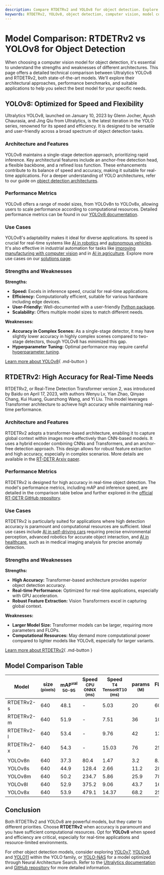 ```yaml
---
description: Compare RTDETRv2 and YOLOv8 for object detection. Explore architecture, performance, and use cases to select the best model for your needs.
keywords: RTDETRv2, YOLOv8, object detection, computer vision, model comparison, deep learning, transformer architecture, real-time AI, Ultralytics
---
```


# Model Comparison: RTDETRv2 vs YOLOv8 for Object Detection

When choosing a computer vision model for object detection, it's essential to understand the strengths and weaknesses of different architectures. This page offers a detailed technical comparison between Ultralytics YOLOv8 and RTDETRv2, both state-of-the-art models. We'll explore their architectural approaches, performance benchmarks, and suitable applications to help you select the best model for your specific needs.

<script async src="https://cdn.jsdelivr.net/npm/chart.js"></script>
<script defer src="../../javascript/benchmark.js"></script>

<canvas id="modelComparisonChart" width="1024" height="400" active-models='["RTDETRv2", "YOLOv8"]'></canvas>

## YOLOv8: Optimized for Speed and Flexibility

Ultralytics YOLOv8, launched on January 10, 2023 by Glenn Jocher, Ayush Chaurasia, and Jing Qiu from Ultralytics, is the latest iteration in the YOLO series, renowned for its speed and efficiency. It is designed to be versatile and user-friendly across a broad spectrum of object detection tasks.

### Architecture and Features

YOLOv8 maintains a single-stage detection approach, prioritizing rapid inference. Key architectural features include an anchor-free detection head, a flexible backbone, and a refined loss function. These enhancements contribute to its balance of speed and accuracy, making it suitable for real-time applications. For a deeper understanding of YOLO architectures, refer to our guide on [object detection architectures](https://www.ultralytics.com/glossary/object-detection-architectures).

### Performance Metrics

YOLOv8 offers a range of model sizes, from YOLOv8n to YOLOv8x, allowing users to scale performance according to computational resources. Detailed performance metrics can be found in our [YOLOv8 documentation](https://docs.ultralytics.com/models/yolov8/).

### Use Cases

YOLOv8's adaptability makes it ideal for diverse applications. Its speed is crucial for real-time systems like [AI in robotics](https://www.ultralytics.com/glossary/robotics) and [autonomous vehicles](https://www.ultralytics.com/solutions/ai-in-self-driving). It's also effective in industrial automation for tasks like [improving manufacturing with computer vision](https://www.ultralytics.com/blog/improving-manufacturing-with-computer-vision) and in [AI in agriculture](https://www.ultralytics.com/solutions/ai-in-agriculture). Explore more use cases on our [solutions page](https://www.ultralytics.com/solutions).

### Strengths and Weaknesses

**Strengths:**

- **Speed:** Excels in inference speed, crucial for real-time applications.
- **Efficiency:** Computationally efficient, suitable for various hardware including edge devices.
- **User-Friendly:** Well-documented with a user-friendly [Python package](https://docs.ultralytics.com/usage/python/).
- **Scalability:** Offers multiple model sizes to match different needs.

**Weaknesses:**

- **Accuracy in Complex Scenes:** As a single-stage detector, it may have slightly lower accuracy in highly complex scenes compared to two-stage detectors, though YOLOv8 has minimized this gap.
- **Hyperparameter Tuning:** Optimal performance may require careful [hyperparameter tuning](https://docs.ultralytics.com/guides/hyperparameter-tuning/).

[Learn more about YOLOv8](https://docs.ultralytics.com/models/yolov8/){ .md-button }

## RTDETRv2: High Accuracy for Real-Time Needs

RTDETRv2, or Real-Time Detection Transformer version 2, was introduced by Baidu on April 17, 2023, with authors Wenyu Lv, Yian Zhao, Qinyao Chang, Kui Huang, Guanzhong Wang, and Yi Liu. This model leverages Transformer architecture to achieve high accuracy while maintaining real-time performance.

### Architecture and Features

RTDETRv2 adopts a transformer-based architecture, enabling it to capture global context within images more effectively than CNN-based models. It uses a hybrid encoder combining CNNs and Transformers, and an anchor-free detection approach. This design allows for robust feature extraction and high accuracy, especially in complex scenarios. More details are available in the [RT-DETR Arxiv paper](https://arxiv.org/abs/2304.08069).

### Performance Metrics

RTDETRv2 is designed for high accuracy in real-time object detection. The model's performance metrics, including mAP and inference speed, are detailed in the comparison table below and further explored in the [official RT-DETR GitHub repository](https://github.com/lyuwenyu/RT-DETR/tree/main/rtdetrv2_pytorch).

### Use Cases

RTDETRv2 is particularly suited for applications where high detection accuracy is paramount and computational resources are sufficient. Ideal use cases include [AI in self-driving cars](https://www.ultralytics.com/solutions/ai-in-self-driving) requiring precise environmental perception, advanced robotics for accurate object interaction, and [AI in healthcare](https://www.ultralytics.com/solutions/ai-in-healthcare), such as in medical imaging analysis for precise anomaly detection.

### Strengths and Weaknesses

**Strengths:**

- **High Accuracy:** Transformer-based architecture provides superior object detection accuracy.
- **Real-time Performance:** Optimized for real-time applications, especially with GPU acceleration.
- **Robust Feature Extraction:** Vision Transformers excel in capturing global context.

**Weaknesses:**

- **Larger Model Size:** Transformer models can be larger, requiring more parameters and FLOPs.
- **Computational Resources:** May demand more computational power compared to lighter models like YOLOv8, especially for larger variants.

[Learn more about RTDETRv2](https://docs.ultralytics.com/models/rtdetr/){ .md-button }

## Model Comparison Table

| Model      | size<br><sup>(pixels) | mAP<sup>val<br>50-95 | Speed<br><sup>CPU ONNX<br>(ms) | Speed<br><sup>T4 TensorRT10<br>(ms) | params<br><sup>(M) | FLOPs<br><sup>(B) |
| ---------- | --------------------- | -------------------- | ------------------------------ | ----------------------------------- | ------------------ | ----------------- |
| RTDETRv2-s | 640                   | 48.1                 | -                              | 5.03                                | 20                 | 60                |
| RTDETRv2-m | 640                   | 51.9                 | -                              | 7.51                                | 36                 | 100               |
| RTDETRv2-l | 640                   | 53.4                 | -                              | 9.76                                | 42                 | 136               |
| RTDETRv2-x | 640                   | 54.3                 | -                              | 15.03                               | 76                 | 259               |
|            |                       |                      |                                |                                     |                    |                   |
| YOLOv8n    | 640                   | 37.3                 | 80.4                           | 1.47                                | 3.2                | 8.7               |
| YOLOv8s    | 640                   | 44.9                 | 128.4                          | 2.66                                | 11.2               | 28.6              |
| YOLOv8m    | 640                   | 50.2                 | 234.7                          | 5.86                                | 25.9               | 78.9              |
| YOLOv8l    | 640                   | 52.9                 | 375.2                          | 9.06                                | 43.7               | 165.2             |
| YOLOv8x    | 640                   | 53.9                 | 479.1                          | 14.37                               | 68.2               | 257.8             |

## Conclusion

Both RTDETRv2 and YOLOv8 are powerful models, but they cater to different priorities. Choose **RTDETRv2** when accuracy is paramount and you have sufficient computational resources. Opt for **YOLOv8** when speed and efficiency are critical, especially for real-time applications and resource-limited environments.

For other object detection models, consider exploring [YOLOv7](https://docs.ultralytics.com/models/yolov7/), [YOLOv9](https://docs.ultralytics.com/models/yolov9/), and [YOLO11](https://docs.ultralytics.com/models/yolo11/) within the YOLO family, or [YOLO-NAS](https://docs.ultralytics.com/models/yolo-nas/) for a model optimized through Neural Architecture Search. Refer to the [Ultralytics documentation](https://docs.ultralytics.com/models/) and [GitHub repository](https://github.com/ultralytics/ultralytics) for more detailed information.

